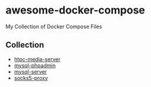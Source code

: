 # awesome-docker-compose

My Collection of Docker Compose Files

## Collection

- [htpc-media-server](./htpc-media-server/)
- [mysql-phpadmin](./mysql-phpadmin)
- [mysql-server](./mysql-server)
- [socks5-proxy](./socks5-proxy)


